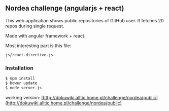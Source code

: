 ## Nordea challenge (angularjs + react) 
This web application shows public repositories of GitHub user.
It fetches 20 repos during single request.

Made with angular framework + react.

Most interesting part is this file: 
```sh
js/react.directive.js
```

### Installation

```sh
$ npm install
$ bower update
$ node server.js
```

working version:
[http://dokuwiki.alltic.home.pl/challenge/nordea/public](http://dokuwiki.alltic.home.pl/challenge/nordea/public)